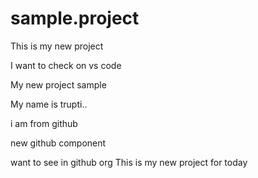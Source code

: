 # sample.project

This is my new project

I want to check on vs code

My new project sample

My name is trupti..

i am from github

new github component

want to see in github org
This is my new project for today


